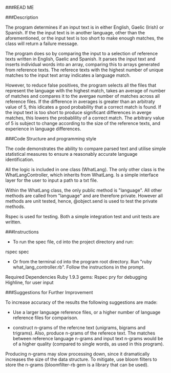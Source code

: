 ###READ ME

###Description

The program determines if an input text is in either English, Gaelic (Irish) or Spanish.  If the the input text is in another language, other than the aforementioned, or the input text is too short to make enough matches, the class will return a failure message.

The program does so by comparing the input to a selection of reference texts written in English, Gaelic and Spanish.  It parses the input text and inserts individual words into an array, comparing this to arrays generated from reference texts.  The referece texts with the highest number of unique matches to the input text array indicates a language match.  

However, to reduce false positives, the program selects all the files that represent the language with the highest match, takes an average of number of matches and compares it to the avergae number of matches across all reference files.  If the difference in averages is greater than an arbitraty value of 5, this idicates a good probability that a correct match is found.  If the input text is too short to produce significant differences in averge matches, this lowers the probablility of a correct match.  The arbitrary value of 5 is subject to change according to the size of the reference texts, and experience in language differences.

###Code Structure and programming style

The code demonstrates the ability to compare parsed text and utilise simple statistical measures to ensure a reasonably accurate language identification.

All the logic is included in one class (WhatLang).  The only other class is the WhatLangController, which inherits from WhatLang. Is a simple interface layer for the user to input a path to a txt file.

Within the WhatLang class, the only public method is "language".  All other methods are called from "language" and are therefore private.  However all methods are unit tested, hence, @object.send is used to test the private methods.

Rspec is used for testing.  Both a simple integration test and unit tests are written.

###Instructions

- To run the spec file, cd into the project directory and run:

rspec spec

- Or from the terminal cd into the program root directory. Run "ruby what_lang_controller.rb". Follow the instructions in the prompt.

Required Dependencies
  Ruby 1.9.3
  gems:
	Rspec
	pry for debugging
	Highline, for user input

###Suggestions for Further Improvement

To increase accuracy of the results the following suggestions are made:

- Use a larger language reference files, or a higher number of language reference files for comparison.

- construct n-grams of the refercne text (unigrams, bigrams and trigrams).  Also, produce n-grams of the referece text. The matches between reference language n-grams and input text n-grams would be of a higher quality (compared to single words, as used in this program).

Producing n-grams may slow processing down, since it dramatically increases the size of the data structure.  To mitigate, use bloom filters to store the n-grams (bloomfilter-rb gem is a library that can be used).